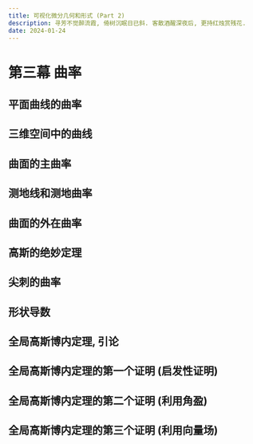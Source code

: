 ```yaml
---
title: 可视化微分几何和形式 (Part 2)
description: 寻芳不觉醉流霞, 倚树沉眠日已斜. 客散酒醒深夜后, 更持红烛赏残花.
date: 2024-01-24
---
```


# 第三幕 曲率

## 平面曲线的曲率

## 三维空间中的曲线

## 曲面的主曲率

## 测地线和测地曲率

## 曲面的外在曲率

## 高斯的绝妙定理

## 尖刺的曲率

## 形状导数

## 全局高斯博内定理, 引论

## 全局高斯博内定理的第一个证明 (启发性证明)

## 全局高斯博内定理的第二个证明 (利用角盈)

## 全局高斯博内定理的第三个证明 (利用向量场)
